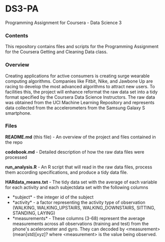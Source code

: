 # DS3-PA
Programming Assignment for Coursera - Data Science 3 

### Contents
This repository contains files and scripts for the Programming Assignment for the Coursera Getting and Cleaning Data class.

### Overview
Creating applications for active consumers is creating surge wearable computing algorithms.  Companies like Fitbit, Nike, and Jawbone Up are racing to develop the most advanced algorithms to attract new users. To facilities this, the project will enhance reformat the raw data set into a tidy format specified by the Coursera Data Science Instructors.  The raw data was obtained from the UCI Machine Learning Repository and represents data collected from the accelerometers from the Samsung Galaxy S smartphone. 

### Files
**README.md** (this file) - An overview of the project and files contained in the repo

**codebook.md** - Detailed description of how the raw data files were processed

**run_analysis.R** - An R script that will read in the raw data files, process them according specifications, and produce a tidy data file.

**HARdata_means.txt** - The tidy data set with the average of each variable for each activity and each subjectdata set with the following columns

<ul>
 <li>*subject* - the integer id of the subject  
 <li>*activity* - a factor representing the activity type of observation (WALKING, WALKING_UPSTAIRS, WALKING_DOWNSTAIRS, SITTING, STANDING, LAYING)  
 <li>*measurements* - These columns (3-68) represent the average measurements across all observations (training and test) from the phone's acelerometer and gyro. They can decoded by &lt;measurement&gt;(mean|std)[xyz]? where &lt;measurement&gt; is the value being observed. 
 </ul>
